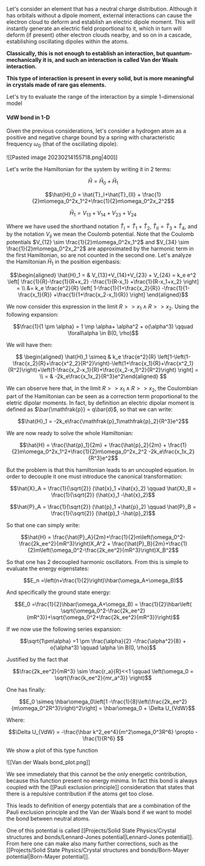 Let's consider an element that has a neutral charge distribution. 
Although it has orbitals without a dipole moment, external interactions can cause the electron cloud to deform and establish an electric dipole moment. This will instantly generate an electric field proportional to it, which in turn will deform (if present) other electron clouds nearby, and so on in a cascade, establishing oscillating dipoles within the atoms.

**Classically, this is not enough to establish an interaction, but quantum-mechanically it is, and such** 
**an interaction is called Van der Waals interaction.**

**This type of interaction is present in every solid, but is more meaningful in crystals made of rare gas elements.**

Let's try to evaluate the range of the interaction by a simple 1-dimensional model

#### VdW bond in 1-D

Given the previous considerations, let's consider a hydrogen atom as a positive and negative charge bound by a spring with characteristic frequency $\omega_0$ (that of the oscillating dipole).

![[Pasted image 20230214155718.png|400]]

Let's write the Hamiltonian for the system by writing it in 2 terms:

$$\hat{H} = \hat{H}_0 + \hat{H}_1$$

$$\hat{H}_0 = \hat{T}_I+\hat{T}_{II} + \frac{1}{2}m\omega_0^2x_1^2+\frac{1}{2}m\omega_0^2x_2^2$$

$$\hat{H}_1 = V_{13}+V_{14}+V_{23} + V_{24}$$

Where we have used the shorthand notation $\hat{T}_I = \hat{T}_1 + \hat{T}_2$, $\hat{T}_{II} = \hat{T}_3 + \hat{T}_4$, and by the notation $V_{ij}$ we mean the Coulomb potential. Note that the Coulomb potentials $V_{12} \sim \frac{1}{2}m\omega_0^2x_1^2$ and $V_{34} \sim \frac{1}{2}m\omega_0^2x_2^2$ are approximated by the harmonic term in the first Hamiltonian, so are not counted in the second one.
Let's analyze the Hamiltonian $\hat{H}_1$ in the position eigenbasis:

$$\begin{aligned} \hat{H}_1 = & V_{13}+V_{14}+V_{23} + V_{24} = k_e e^2 \left[ \frac{1}{R}-\frac{1}{R+x_2} -\frac{1}{R-x_1} +\frac{1}{R-x_1+x_2} \right] = \\ &= k_e \frac{e^2}{R} \left[ 1-\frac{1}{1+\frac{x_2}{R}} -\frac{1}{1-\frac{x_1}{R}} +\frac{1}{1+\frac{x_2-x_1}{R}} \right] \end{aligned}$$

We now consider this expression in the limit $R>>x_1 \wedge R>>x_2$.
Using the following expansion:

$$\frac{1}{1 \pm \alpha} = 1 \mp \alpha+ \alpha^2 + o(\alpha^3) \qquad \forall\alpha \in B(0, \rho)$$

We will have then:

$$ \begin{aligned} \hat{H}_1 \simeq  & k_e \frac{e^2}{R} \left[1-\left(1-\frac{x_2}{R}+\frac{x^2_2}{R^2}\right)-\left(1+\frac{x_1}{R}+\frac{x^2_1}{R^2}\right)+\left(1-\frac{x_2-x_1}{R}+\frac{(x_2-x_1)^2}{R^2}\right) \right] = \\ = & -2k_e\frac{x_1x_2}{R^3}e^2\end{aligned} $$

We can observe here that, in the limit $R>>x_1 \wedge R>>x_2$, the Coulombian part of the Hamiltonian can be seen as a correction term proportional to the eletric dipolar moments.
In fact, by definition an electric dipolar moment is defined as $\bar{\mathfrak{p}} = q\bar{d}$, so that we can write:

$$\hat{H}_1  = -2k_e\frac{\mathfrak{p}_1\mathfrak{p}_2}{R^3}e^2$$

We are now ready to solve the whole Hamiltonian:

$$\hat{H} = \frac{\hat{p}_1}{2m} + \frac{\hat{p}_2}{2m} + \frac{1}{2}m\omega_0^2x_1^2+\frac{1}{2}m\omega_0^2x_2^2 -2k_e\frac{x_1x_2}{R^3}e^2$$

But the problem is that this hamiltonian leads to an uncoupled equation. In order to decouple it one must introduce the canonical transformation:

$$\hat{X}_A = \frac{1}{\sqrt{2}} (\hat{x}_1 +\hat{x}_2) \qquad \hat{X}_B = \frac{1}{\sqrt{2}} (\hat{x}_1 -\hat{x}_2)$$

$$\hat{P}_A = \frac{1}{\sqrt{2}} (\hat{p}_1 +\hat{p}_2) \qquad \hat{P}_B = \frac{1}{\sqrt{2}} (\hat{p}_1 -\hat{p}_2)$$

So that one can simply write:

$$\hat{H} = \frac{\hat{P}_A}{2m}+\frac{1}{2}m\left(\omega_0^2-\frac{2k_ee^2}{mR^3}\right)X_A^2 + \frac{\hat{P}_B}{2m}+\frac{1}{2}m\left(\omega_0^2-\frac{2k_ee^2}{mR^3}\right)X_B^2$$

So that one has 2 decoupled harmonic oscillators. From this is simple to evaluate the energy eigenstates:

$$E_n =\left(n+\frac{1}{2}\right)\hbar(\omega_A+\omega_B)$$

And specifically the ground state energy:

$$E_0 =\frac{1}{2}\hbar(\omega_A+\omega_B) = \frac{1}{2}\hbar\left( \sqrt{\omega_0^2-\frac{2k_ee^2}{mR^3}}+\sqrt{\omega_0^2+\frac{2k_ee^2}{mR^3}}\right)$$

If we now use the following series expansion:

$$\sqrt{1\pm\alpha} =1 \pm \frac{\alpha}{2} -\frac{\alpha^2}{8} + o(\alpha^3) \qquad \alpha \in B(0, \rho)$$

Justified by the fact that 

$$\frac{2k_ee^2}{mR^3} \sim \frac{r_a}{R}<<1 \qquad \left(\omega_0 = \sqrt{\frac{k_ee^2}{mr_a^3}} \right)$$

One has finally:

$$E_0 \simeq \hbar\omega_0\left[1 -\frac{1}{8}\left(\frac{2k_ee^2}{m\omega_0^2R^3}\right)^2\right] = \hbar\omega_0 + \Delta U_{VdW}$$

Where:

$$\Delta U_{VdW} = -\frac{\hbar k^2_ee^4}{m^2\omega_0^3R^6} \propto -\frac{1}{R^6} $$

We show a plot of this type function

![[Van der Waals bond_plot.png]]

We see immediately that this cannot be the only energetic contribution, because this function present no energy minima. In fact this bond is always coupled with the [[Pauli exclusion principle]] consideration that states that there is a repulsive contribution if the atoms get too close.

This leads to definition of energy potentials that are a combination of the Pauli exclusion principle and the Van der Waals bond if we want to model the bond between neutral atoms.

One of this potential is called [[Projects/Solid State Physics/Crystal structures and bonds/Lennard-Jones potential|Lennard-Jones potential]]. From here one can make also many further corrections, such as the [[Projects/Solid State Physics/Crystal structures and bonds/Born-Mayer potential|Born-Mayer potential]].